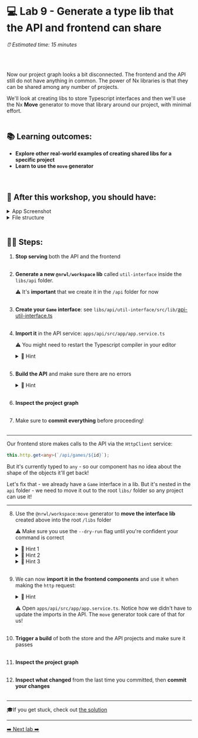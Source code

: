 # 💻 Lab 9 - Generate a type lib that the API and frontend can share

###### ⏰ Estimated time: 15 minutes

<br />

Now our project graph looks a bit disconnected. The frontend and the API still do not have anything in common. The power of Nx libraries is that they can be shared among any number of projects.

We'll look at creating libs to store Typescript interfaces and then we'll use the Nx **Move** generator to move that library around our project, with minimal effort.
<br /><br />

## 📚 Learning outcomes:

- **Explore other real-world examples of creating shared libs for a specific project**
- **Learn to use the `move` generator**
  <br /><br /><br />

## 📲 After this workshop, you should have:

<details>
  <summary>App Screenshot</summary>
  No change in how the app looks!
</details>

<details>
  <summary>File structure</summary>
  <img src="../assets/lab9_directory-structure.png" height="700" alt="lab9 file structure">
</details>
<br />

## 🏋️‍♀️ Steps:

1. **Stop serving** both the API and the frontend
   <br /><br />
2. **Generate a new `@nrwl/workspace` lib** called `util-interface` inside the `libs/api` folder.

   ⚠️ It's **important** that we create it in the `/api` folder for now
   <br /><br />

3. **Create your `Game` interface**: see `libs/api/util-interface/src/lib/`[api-util-interface.ts](../../examples/lab9/libs/api/util-interface/src/lib/api-util-interface.ts)
   <br /><br />
4. **Import it** in the API service: `apps/api/src/app/app.service.ts`

   ⚠️ You might need to restart the Typescript compiler in your editor

   <details>
   <summary>🐳 Hint</summary>

   ```typescript
   import { Game } from '@bg-hoard/api/util-interface';
   const games: Game[] = [...];
   ```

   </details>
   <br />

5. **Build the API** and make sure there are no errors

   <details>
   <summary>🐳 Hint</summary>

   ```shell
   nx build api
   ```

   </details>
   <br />

6. **Inspect the project graph**
   <br /><br />
7. Make sure to **commit everything** before proceeding!
   <br /><br />

---

Our frontend store makes calls to the API via the `HttpClient` service:

```typescript
this.http.get<any>(`/api/games/${id}`);
```

But it's currently typed to `any` - so our component has no idea about the shape of the objects it'll get back!

Let's fix that - we already have a `Game` interface in a lib. But it's nested in the `api` folder - we need to move it out to the root `libs/` folder so any project can use it!

---

8.  Use the `@nrwl/workspace:move` generator to **move the interface lib** created above into the root `/libs` folder

    ⚠️ Make sure you use the `--dry-run` flag until you're confident your command is correct

     <details>
     <summary>🐳 Hint 1</summary>
     <img src="../assets/lab2_cmds.svg" alt="Nx generate cmd structure">
     </details>

     <details>
     <summary>🐳 Hint 2</summary>

    Use the `--help` command to figure out how to target a specific **project**
    Alternatively, check out the [docs](https://nx.dev/packages/workspace/generators/move)

     </details>

     <details>

     <summary>🐳 Hint 3</summary>

    Your library name is `api-util-interface` - to move it to root, its new name needs to be `util-interface`

     </details>
    <br />

9.  We can now **import it in the frontend components** and use it when making the `http` request:

     <details>
     <summary>🐳 Hint</summary>

    Frontend store shell app: `apps/store/src/app/app.component.ts`

    ```typescript
    import { Game } from '@bg-hoard/util-interface';

    this.http.get<Game[]>('/api/games');
    ```

    ***

    Routed game detail component: `libs/store/feature-game-detail/src/lib/game-detail/game-detail.component.ts`

    ```typescript
    this.http.get<Game>(`/api/games/${id}`);
    ```

     </details>

    ⚠️ Open `apps/api/src/app/app.service.ts`. Notice how we didn't have to update the imports in the API. The `move` generator took care of that for us!
    <br /><br />

10. **Trigger a build** of both the store and the API projects and make sure it passes
    <br /><br />
11. **Inspect the project graph**
    <br /><br />
12. **Inspect what changed** from the last time you committed, then **commit your changes**
    <br /><br />

---

🎓If you get stuck, check out [the solution](SOLUTION.md)

---

[➡️ Next lab ➡️](../lab10%20-%20bonus/LAB.md)
